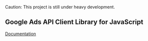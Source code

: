 Caution: This project is still under heavy development.

## Google Ads API Client Library for JavaScript

[Documentation](https://google-ads-javascript.netlify.com)
